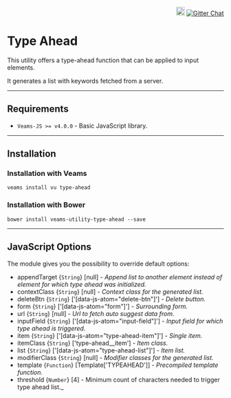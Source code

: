 <p align='right'>
    <a href='https://badge.fury.io/bo/veams-utility-type-ahead'><img src='https://badge.fury.io/bo/veams-utility-type-ahead.svg' alt='Bower version' height='20'></a>
    <a href='https://gitter.im/Sebastian-Fitzner/Veams?utm_source=badge&utm_medium=badge&utm_campaign=pr-badge'><img src='https://badges.gitter.im/Sebastian-Fitzner/Veams.svg' alt='Gitter Chat' /></a>
</p>

# Type Ahead

This utility offers a type-ahead function that can be applied to input elements.

It generates a list with keywords fetched from a server.

-----------

## Requirements
- `Veams-JS >= v4.0.0` - Basic JavaScript library.

-----------

## Installation

### Installation with Veams

`veams install vu type-ahead`

### Installation with Bower

`bower install veams-utility-type-ahead --save`

-------------

## JavaScript Options

The module gives you the possibility to override default options:

- appendTarget {`String`} [null] - _Append list to another element instead of element for which type ahead was initialized._
- contextClass {`String`} [null] - _Context class for the generated list._
- deleteBtn {`String`} ['[data-js-atom="delete-btn"]'] - _Delete button._
- form {`String`} ['[data-js-atom="form"]'] - _Surrounding form._
- url {`String`} [null] - _Url to fetch auto suggest data from._
- inputField {`String`} ['[data-js-atom="input-field"]'] - _Input field for which type ahead is triggered._
- item {`String`} ['[data-js-atom="type-ahead-item"]'] - _Single item._
- itemClass {`String`} ['type-ahead__item'] - _Item class._
- list {`String`} ['[data-js-atom="type-ahead-list"]'] - _Item list._
- modifierClass {`String`} [null] - _Modifier classes for the generated list._
- template {`Function`} [Template['TYPEAHEAD']] - _Precompiled template function._
- threshold {`Number`} [4] - Minimum count of characters needed to trigger type ahead list._